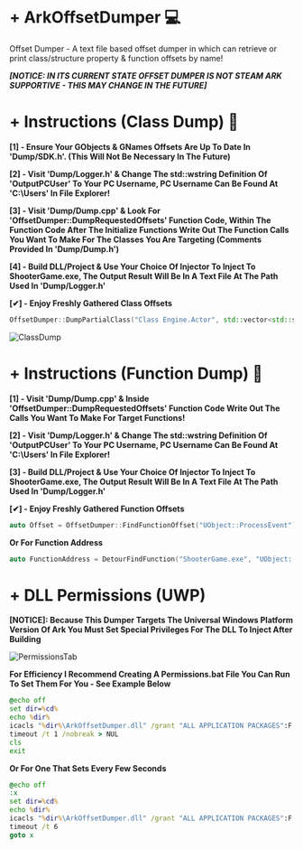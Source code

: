 # + ArkOffsetDumper 💻
Offset Dumper - A text file based offset dumper in which can retrieve or print class/structure property & function offsets by name!

***[NOTICE: IN ITS CURRENT STATE OFFSET DUMPER IS NOT STEAM ARK SUPPORTIVE - THIS MAY CHANGE IN THE FUTURE]***

# + Instructions (Class Dump) 📝
**[1] - Ensure Your GObjects & GNames Offsets Are Up To Date In 'Dump/SDK.h'. (This Will Not Be Necessary In The Future)**

**[2] - Visit 'Dump/Logger.h' & Change The std::wstring Definition Of 'OutputPCUser' To Your PC Username, PC Username Can Be Found At 'C:\Users\' In File Explorer!**

**[3] - Visit 'Dump/Dump.cpp' & Look For 'OffsetDumper::DumpRequestedOffsets' Function Code, Within The Function Code After The Initialize Functions Write Out The Function Calls You Want To Make For The Classes You Are Targeting (Comments Provided In 'Dump/Dump.h')**

**[4] - Build DLL/Project & Use Your Choice Of Injector To Inject To ShooterGame.exe, The Output Result Will Be In A Text File At The Path Used In 'Dump/Logger.h'**

**[✔] - Enjoy Freshly Gathered Class Offsets**
```c++
OffsetDumper::DumpPartialClass("Class Engine.Actor", std::vector<std::string>{ "TargetingTeam", "CreationTime","RootComponent", "LastRenderTime", "bForceNonBlockingHits" }, std::vector<std::string>{ "int", "double", "USceneComponent*", "double", "bool" });**
```

![ClassDump](https://user-images.githubusercontent.com/106895976/172035457-64368257-e0cd-4895-82f2-79a6f781b975.png)

# + Instructions (Function Dump) 📝
**[1] - Visit 'Dump/Dump.cpp' & Inside 'OffsetDumper::DumpRequestedOffsets' Function Code Write Out The Calls You Want To Make For Target Functions!**

**[2] - Visit 'Dump/Logger.h' & Change The std::wstring Definition Of 'OutputPCUser' To Your PC Username, PC Username Can Be Found At 'C:\Users\' In File Explorer!**

**[3] - Build DLL/Project & Use Your Choice Of Injector To Inject To ShooterGame.exe, The Output Result Will Be In A Text File At The Path Used In 'Dump/Logger.h'**

**[✔] - Enjoy Freshly Gathered Function Offsets**
```c++
auto Offset = OffsetDumper::FindFunctionOffset("UObject::ProcessEvent");
```

**Or For Function Address**
```c++
auto FunctionAddress = DetourFindFunction("ShooterGame.exe", "UObject::ProcessEvent");
```

# + DLL Permissions (UWP)
**[NOTICE]: Because This Dumper Targets The Universal Windows Platform Version Of Ark You Must Set Special Privileges For The DLL To Inject After Building**

![PermissionsTab](https://user-images.githubusercontent.com/106895976/172035515-365ea491-ef8c-4675-a622-3ba1b8171789.png)

**For Efficiency I Recommend Creating A Permissions.bat File You Can Run To Set Them For You - See Example Below**

```bat
@echo off
set dir=%cd%
echo %dir%
icacls "%dir%\ArkOffsetDumper.dll" /grant "ALL APPLICATION PACKAGES":F
timeout /t 1 /nobreak > NUL
cls
exit
```

**Or For One That Sets Every Few Seconds**
```bat
@echo off
:x
set dir=%cd%
echo %dir%
icacls "%dir%\ArkOffsetDumper.dll" /grant "ALL APPLICATION PACKAGES":F
timeout /t 6
goto x
```

